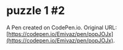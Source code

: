 # puzzle 1 #2

A Pen created on CodePen.io. Original URL: [https://codepen.io/Emivaz/pen/popJOJx](https://codepen.io/Emivaz/pen/popJOJx).

